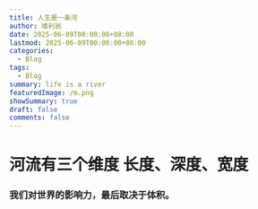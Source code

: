 ```yaml
---
title: 人生是一条河
author: 维利翁
date: 2025-06-09T00:00:00+08:00
lastmod: 2025-06-09T00:00:00+08:00
categories:
  - Blog
tags:
  - Blog
summary: life is a river
featuredImage: /m.png
showSummary: true
draft: false
comments: false
---
```

# 河流有三个维度 长度、深度、宽度

### 我们对世界的影响力，最后取决于体积。